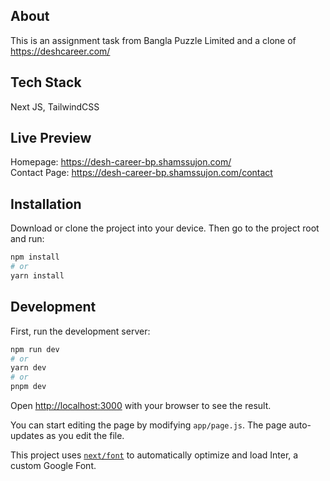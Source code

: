 ## About

This is an assignment task from Bangla Puzzle Limited and a clone of https://deshcareer.com/

## Tech Stack

Next JS, TailwindCSS

## Live Preview

Homepage: https://desh-career-bp.shamssujon.com/
<br/>
Contact Page: https://desh-career-bp.shamssujon.com/contact

## Installation

Download or clone the project into your device. Then go to the project root and run:

```bash
npm install
# or
yarn install
```

## Development

First, run the development server:

```bash
npm run dev
# or
yarn dev
# or
pnpm dev
```

Open [http://localhost:3000](http://localhost:3000) with your browser to see the result.

You can start editing the page by modifying `app/page.js`. The page auto-updates as you edit the file.

This project uses [`next/font`](https://nextjs.org/docs/basic-features/font-optimization) to automatically optimize and load Inter, a custom Google Font.
